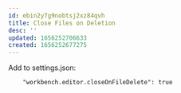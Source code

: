 ```yaml
---
id: ebin2y7g9nobtsj2xz84qvh
title: Close Files on Deletion
desc: ''
updated: 1656252706633
created: 1656252677275
---
```


Add to settings.json:

```
    "workbench.editor.closeOnFileDelete": true
```
